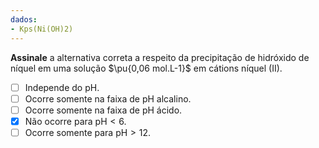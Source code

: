 ```yaml
---
dados:
- Kps(Ni(OH)2)
---
```


**Assinale** a alternativa correta a respeito da precipitação de hidróxido de níquel em uma solução $\pu{0,06 mol.L-1}$ em cátions níquel (II).

- [ ] Independe do $\mathrm{pH}$.    
- [ ] Ocorre somente na faixa de $\mathrm{pH}$ alcalino.    
- [ ] Ocorre somente na faixa de $\mathrm{pH}$ ácido.    
- [x] Não ocorre para $\mathrm{pH} < 6$.
- [ ] Ocorre somente para $\mathrm{pH} > 12$.
